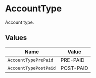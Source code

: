 # AccountType

Account type.


## Values

| Name                  | Value                 |
| --------------------- | --------------------- |
| `AccountTypePrePaid`  | PRE-PAID              |
| `AccountTypePostPaid` | POST-PAID             |
